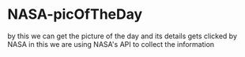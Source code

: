 # NASA-picOfTheDay
by this we can get the picture of the day and its details gets clicked by NASA in this we are using NASA's API to collect the information
